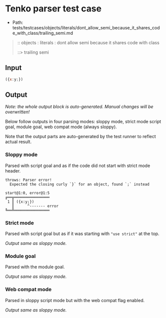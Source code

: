 # Tenko parser test case

- Path: tests/testcases/objects/literals/dont_allow_semi_because_it_shares_code_with_class/trailing_semi.md

> :: objects : literals : dont allow semi because it shares code with class
>
> ::> trailing semi

## Input


`````js
({x:y;})
`````

## Output

_Note: the whole output block is auto-generated. Manual changes will be overwritten!_

Below follow outputs in four parsing modes: sloppy mode, strict mode script goal, module goal, web compat mode (always sloppy).

Note that the output parts are auto-generated by the test runner to reflect actual result.

### Sloppy mode

Parsed with script goal and as if the code did not start with strict mode header.

`````
throws: Parser error!
  Expected the closing curly `}` for an object, found `;` instead

start@1:0, error@1:5
╔══╦════════════════
 1 ║ ({x:y;})
   ║      ^------- error
╚══╩════════════════

`````

### Strict mode

Parsed with script goal but as if it was starting with `"use strict"` at the top.

_Output same as sloppy mode._

### Module goal

Parsed with the module goal.

_Output same as sloppy mode._

### Web compat mode

Parsed in sloppy script mode but with the web compat flag enabled.

_Output same as sloppy mode._
